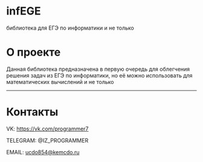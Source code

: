# infEGE
библиотека для ЕГЭ по информатики и не только 

О проекте
===
Данная библиотека предназначена в первую очередь для облегчения решения задач из  ЕГЭ по информатики, но её можно использовать для математических вычислений и не только

---

Контакты
==========
VK: https://vk.com/programmer7

TELEGRAM: @IZ_PROGRAMMER 

EMAIL: ucdo854@kemcdo.ru
